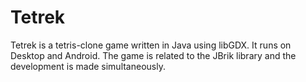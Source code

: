 Tetrek
======

Tetrek is a tetris-clone game written in Java using libGDX. It runs on Desktop and Android.
The game is related to the JBrik library and the development is made simultaneously.
